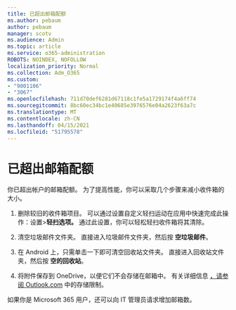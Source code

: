 ```yaml
---
title: 已超出邮箱配额
ms.author: pebaum
author: pebaum
manager: scotv
ms.audience: Admin
ms.topic: article
ms.service: o365-administration
ROBOTS: NOINDEX, NOFOLLOW
localization_priority: Normal
ms.collection: Adm_O365
ms.custom:
- "9001106"
- "3067"
ms.openlocfilehash: 711d70def6281d67118c1fe5a1729174f4a6ff74
ms.sourcegitcommit: 8bc60ec34bc1e40685e3976576e04a2623f63a7c
ms.translationtype: MT
ms.contentlocale: zh-CN
ms.lasthandoff: 04/15/2021
ms.locfileid: "51795578"
---
```

# <a name="mailbox-quota-exceeded"></a>已超出邮箱配额

你已超出帐户的邮箱配额。 为了提高性能，你可以采取几个步骤来减小收件箱的大小。

1. 删除较旧的收件箱项目。 可以通过设置自定义轻扫运动在应用中快速完成此操作：设置>**轻扫选项。** 通过此设置，你可以轻松轻扫收件箱将其清除。

2. 清空垃圾邮件文件夹。 直接进入垃圾邮件文件夹，然后按 **空垃圾邮件**。

3. 在 Android 上，只需单击一下即可清空回收站文件夹。 直接进入回收站文件夹，然后按 **空的回收站**。 

4. 将附件保存到 OneDrive，以便它们不会存储在邮箱中。 有关详细信息 [，请参阅 Outlook.com](https://support.office.com/article/storage-limits-in-outlook-com-7ac99134-69e5-4619-ac0b-2d313bba5e9e) 中的存储限制。 

如果你是 Microsoft 365 用户，还可以向 IT 管理员请求增加邮箱数。